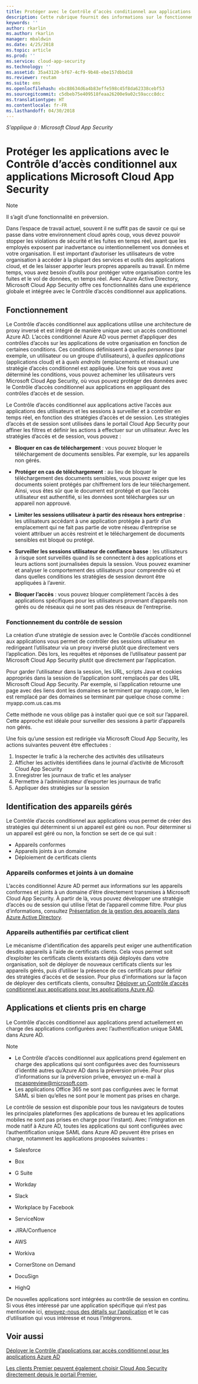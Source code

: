```yaml
---
title: Protéger avec le Contrôle d’accès conditionnel aux applications Microsoft Cloud App Security | Microsoft Docs
description: Cette rubrique fournit des informations sur le fonctionnement du proxy inversé du Contrôle d’accès conditionnel aux applications de Cloud App Security.
keywords: ''
author: rkarlin
ms.author: rkarlin
manager: mbaldwin
ms.date: 4/25/2018
ms.topic: article
ms.prod: ''
ms.service: cloud-app-security
ms.technology: ''
ms.assetid: 35a43120-bf67-4cf9-9b48-ebe157dbbd18
ms.reviewer: reutam
ms.suite: ems
ms.openlocfilehash: ebc88634d6a4b83effe598c45f8da62338cebf53
ms.sourcegitcommit: c5dbeb75e409518feaa26200e9a02c59accc8dcc
ms.translationtype: HT
ms.contentlocale: fr-FR
ms.lasthandoff: 04/30/2018
---
```

*S’applique à : Microsoft Cloud App Security*


# <a name="protect-apps-with-microsoft-cloud-app-security-conditional-access-app-control"></a>Protéger les applications avec le Contrôle d’accès conditionnel aux applications Microsoft Cloud App Security

> [!NOTE]
> Il s’agit d’une fonctionnalité en préversion.


Dans l’espace de travail actuel, souvent il ne suffit pas de savoir ce qui se passe dans votre environnement cloud après coup, vous devez pouvoir stopper les violations de sécurité et les fuites en temps réel, avant que les employés exposent par inadvertance ou intentionnellement vos données et votre organisation. Il est important d’autoriser les utilisateurs de votre organisation à accéder à la plupart des services et outils des applications cloud, et de les laisser apporter leurs propres appareils au travail. En même temps, vous avez besoin d’outils pour protéger votre organisation contre les fuites et le vol de données, en temps réel. Avec Azure Active Directory, Microsoft Cloud App Security offre ces fonctionnalités dans une expérience globale et intégrée avec le Contrôle d’accès conditionnel aux applications.

## <a name="how-it-works"></a>Fonctionnement

Le Contrôle d’accès conditionnel aux applications utilise une architecture de proxy inversé et est intégré de manière unique avec un accès conditionnel Azure AD. L’accès conditionnel Azure AD vous permet d’appliquer des contrôles d’accès sur les applications de votre organisation en fonction de certaines conditions. Ces conditions définissent à *quelles personnes* (par exemple, un utilisateur ou un groupe d’utilisateurs), à *quelles applications* (applications cloud) et à *quels endroits* (emplacements et réseaux) une stratégie d’accès conditionnel est appliquée. Une fois que vous avez déterminé les conditions, vous pouvez acheminer les utilisateurs vers Microsoft Cloud App Security, où vous pouvez protéger des données avec le Contrôle d’accès conditionnel aux applications en appliquant des contrôles d’accès et de session.

Le Contrôle d’accès conditionnel aux applications active l’accès aux applications des utilisateurs et les sessions à surveiller et à contrôler en temps réel, en fonction des stratégies d’accès et de session. Les stratégies d’accès et de session sont utilisées dans le portail Cloud App Security pour affiner les filtres et définir les actions à effectuer sur un utilisateur. Avec les stratégies d’accès et de session, vous pouvez :

-   **Bloquer en cas de téléchargement** : vous pouvez bloquer le téléchargement de documents sensibles. Par exemple, sur les appareils non gérés.

-   **Protéger en cas de téléchargement** : au lieu de bloquer le téléchargement des documents sensibles, vous pouvez exiger que les documents soient protégés par chiffrement lors de leur téléchargement. Ainsi, vous êtes sûr que le document est protégé et que l’accès utilisateur est authentifié, si les données sont téléchargées sur un appareil non approuvé. 

-   **Limiter les sessions utilisateur à partir des réseaux hors entreprise** : les utilisateurs accédant à une application protégée à partir d’un emplacement qui ne fait pas partie de votre réseau d’entreprise se voient attribuer un accès restreint et le téléchargement de documents sensibles est bloqué ou protégé.

-   **Surveiller les sessions utilisateur de confiance basse** : les utilisateurs à risque sont surveillés quand ils se connectent à des applications et leurs actions sont journalisées depuis la session. Vous pouvez examiner et analyser le comportement des utilisateurs pour comprendre où et dans quelles conditions les stratégies de session devront être appliquées à l’avenir. 

- **Bloquer l’accès** : vous pouvez bloquer complètement l’accès à des applications spécifiques pour les utilisateurs provenant d’appareils non gérés ou de réseaux qui ne sont pas des réseaux de l’entreprise.


### <a name="how-session-control-works"></a>Fonctionnement du contrôle de session

La création d’une stratégie de session avec le Contrôle d’accès conditionnel aux applications vous permet de contrôler des sessions utilisateur en redirigeant l’utilisateur via un proxy inversé plutôt que directement vers l’application. Dès lors, les requêtes et réponses de l’utilisateur passent par Microsoft Cloud App Security plutôt que directement par l’application.

Pour garder l’utilisateur dans la session, les URL, scripts Java et cookies appropriés dans la session de l’application sont remplacés par des URL Microsoft Cloud App Security. Par exemple, si l’application retourne une page avec des liens dont les domaines se terminent par myapp.com, le lien est remplacé par des domaines se terminant par quelque chose comme : myapp.com.us.cas.ms 

Cette méthode ne vous oblige pas à installer quoi que ce soit sur l’appareil. Cette approche est idéale pour surveiller des sessions à partir d’appareils non gérés. 

Une fois qu’une session est redirigée via Microsoft Cloud App Security, les actions suivantes peuvent être effectuées :
1. Inspecter le trafic à la recherche des activités des utilisateurs
2. Afficher les activités identifiées dans le journal d’activité de Microsoft Cloud App Security
3. Enregistrer les journaux de trafic et les analyser
4. Permettre à l’administrateur d’exporter les journaux de trafic
5. Appliquer des stratégies sur la session

## <a name="managed-device-identification"></a>Identification des appareils gérés

Le Contrôle d’accès conditionnel aux applications vous permet de créer des stratégies qui déterminent si un appareil est géré ou non. Pour déterminer si un appareil est géré ou non, la fonction se sert de ce qui suit :

-   Appareils conformes 
-   Appareils joints à un domaine 
-   Déploiement de certificats clients
 
 
### <a name="compliant-and-domain-joined-devices"></a>Appareils conformes et joints à un domaine
L’accès conditionnel Azure AD permet aux informations sur les appareils conformes et joints à un domaine d’être directement transmises à Microsoft Cloud App Security. À partir de là, vous pouvez développer une stratégie d’accès ou de session qui utilise l’état de l’appareil comme filtre.
Pour plus d’informations, consultez [Présentation de la gestion des appareils dans Azure Active Directory](https://docs.microsoft.com/azure/active-directory/device-management-introduction). 

### <a name="client-certificate-authenticated-devices"></a>Appareils authentifiés par certificat client

Le mécanisme d’identification des appareils peut exiger une authentification desdits appareils à l’aide de certificats clients. Cela vous permet soit d’exploiter les certificats clients existants déjà déployés dans votre organisation, soit de déployer de nouveaux certificats clients sur les appareils gérés, puis d’utiliser la présence de ces certificats pour définir des stratégies d’accès et de session. Pour plus d’informations sur la façon de déployer des certificats clients, consultez [Déployer un Contrôle d’accès conditionnel aux applications pour les applications Azure AD](proxy-deployment-aad.md).
 
## <a name="supported-apps-and-clients"></a>Applications et clients pris en charge

Le Contrôle d’accès conditionnel aux applications prend actuellement en charge des applications configurées avec l’authentification unique SAML dans Azure AD. 

> [!NOTE]
> - Le Contrôle d’accès conditionnel aux applications prend également en charge des applications qui sont configurées avec des fournisseurs d’identité autres qu’Azure AD dans la préversion privée. Pour plus d’informations sur la préversion privée, envoyez un e-mail à mcaspreview@microsoft.com.
> - Les applications Office 365 ne sont pas configurées avec le format SAML si bien qu’elles ne sont pour le moment pas prises en charge.

Le contrôle de session est disponible pour tous les navigateurs de toutes les principales plateformes (les applications de bureau et les applications mobiles ne sont pas prises en charge pour l’instant). Avec l’intégration en mode natif à Azure AD, toutes les applications qui sont configurées avec l’authentification unique SAML dans Azure AD peuvent être prises en charge, notamment les applications proposées suivantes :

-   Salesforce

-   Box

-   G Suite

-   Workday

-   Slack

-   Workplace by Facebook

-   ServiceNow

-   JIRA/Confluence

-   AWS

-   Workiva

-   CornerStone on Demand

-   DocuSign

-   HighQ 

De nouvelles applications sont intégrées au contrôle de session en continu. Si vous êtes intéressé par une application spécifique qui n’est pas mentionnée ici, [envoyez-nous des détails sur l’application](mailto:casfeedback@microsoft.com) et le cas d’utilisation qui vous intéresse et nous l’intégrerons.




## <a name="see-also"></a>Voir aussi  
[Déployer le Contrôle d’applications par accès conditionnel pour les applications Azure AD](proxy-deployment-aad.md)   

[Les clients Premier peuvent également choisir Cloud App Security directement depuis le portail Premier.](https://premier.microsoft.com/)  
  


